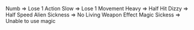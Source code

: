 Numb => Lose 1 Action
Slow => Lose 1 Movement
Heavy => Half Hit
Dizzy => Half Speed
Alien Sickness => No Living Weapon Effect
Magic Sickess => Unable to use magic
